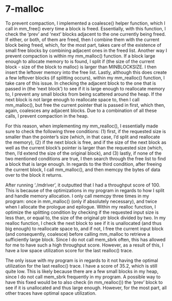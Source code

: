 # 7-malloc

To prevent compaction, I implemented a coalesce() helper function, which I call in mm_free() every time a block is freed. Essentially, with this function, I check the ‘prev’ and ‘next’ blocks adjacent to the one currently being freed. If either, or both, of them are freed, then I combine them with the current block being freed, which, for the most part, takes care of the existence of small free blocks by combining adjacent ones in the freed list. Another way I prevent compaction is within my mm_malloc() function. If a block large enough to allocate memory to is found, I split if (the size of the current block - size of the block to malloc) is larger than MINBLOCKSIZE. I then insert the leftover memory into the free list. Lastly, although this does create a few leftover blocks (if splitting occurs), within my mm_realloc() function, I take care of this issue. In checking the adjacent block to the one that is passed in (the ‘next block’) to see if it is large enough to reallocate memory to, I prevent any small blocks from being scattered around the heap. If the next block is not large enough to reallocate space to, then I call mm_malloc(), but free the current pointer that is passed in first, which then, again, coalesces any adjacent blocks. Due to a combination of all these calls, I prevent compaction in the heap. 

For this reason, when implementing my mm_realloc(), I essentially made sure to check the following three conditions: (1) first, if the requested size is smaller than the pointer’s size (which, in that case, I’d split and reallocate the memory), (2) if the next block is free, and if the size of the next block as well as the current block’s pointer is larger than the requested size (which, then, I’d extend the size of the original block), and (3) lastly, if none of the two mentioned conditions are true, I then search through the free list to find a block that is large enough. In regards to the third condition, after freeing the current block, I call mm_malloc(), and then memcpy the bytes of data over to the block it returns.

After running ‘./mdriver’, it outputted that I had a throughput score of 100. This is because of the optimizations in my program in regards to how I split and handle memory allocation. I only call memcpy three times in my program: once in mm_malloc() (only if absolutely necessary), and twice when I allocate the prologue and epilogue. Within my realloc function, I optimize the splitting condition by checking if the requested input size is less than, or equal to, the size of the original ptr block divided by two. In my realloc function, I check the next block to see if it is unallocated (and thus big enough) to reallocate space to, and if not, I free the current input block (and consequently, coalesce) before calling mm_malloc to retrieve a sufficiently large block. Since I do not call mem_sbrk often, this has allowed for me to have such a high throughput score. However, as a result of this, I have a low space utilization score for the last realloc() trace. 

The only issue with my program is in regards to it not having the optimal utilization for the last realloc() trace. I have a score of 35.2, which is still quite low. This is likely because there are a few small blocks in my heap, since I do not call mem_sbrk frequently in my program. A possible way to have this fixed would be to also check (in mm_realloc()) the ‘prev’ block to see if it is unallocated and thus large enough. However, for the most part, all other traces have optimal space utilization. 
